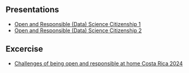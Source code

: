 ## Presentations

   * [Open and Responsible (Data) Science Citizenship 1](https://github.com/CODATA-RDA-DataScienceSchools/Materials/blob/10e7a39e3d13d1801a20b2630286517ab900c7ca/docs/DataHeredia2024/OpenResponsibleScience/Costa%20Rica_2024_Ethics_Mon_presentation.pdf) 
   * [Open and Responsible (Data) Science Citizenship 2](https://github.com/CODATA-RDA-DataScienceSchools/Materials/blob/10e7a39e3d13d1801a20b2630286517ab900c7ca/docs/DataHeredia2024/OpenResponsibleScience/Costa%20Rica_2024_Ethics_2_presentation.pdf)

## Excercise

   * [Challenges of being open and responsible at home Costa Rica 2024](https://docs.google.com/document/d/1ENRD0jxQ-Wcvgdvt2du0USN1e5LcnXZJ3uEF8ND-O3g/edit?usp=sharing)
